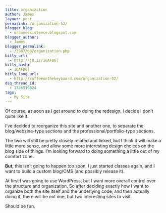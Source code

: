 ```yaml
---
title: organization
author: James
layout: post
permalink: /organization-52/
blogger_blog:
  - urbaneexistence.blogspot.com
blogger_author:
  - James
blogger_permalink:
  - /2007/08/organization.php
bitly_url:
  - http://j0.is/16AFB6l
bitly_hash:
  - 16AFB6l
bitly_long_url:
  - http://coffeeonthekeyboard.com/organization-52/
dsq_thread_id:
  - 1746519824
tags:
  - My Site
---
```

Of course, as soon as I get around to doing the redesign, I decide I don&#8217;t quite like it.

I&#8217;ve decided to reorganize this site and another one, to separate the blog/webzine-type sections and the professional/portfolio-type sections.

The two will still be pretty closely related and linked, but I think it will make a little more sense, and allow some more interesting design choices on the blog side of things. I&#8217;m looking forward to doing something a little out of my comfort zone.

**But**, this isn&#8217;t going to happen too soon. I just started classes again, and I want to build a custom blog/CMS (and possibly release it).

At first I was going to use WordPress, but I want more overall control over the structure and organization. So after deciding exactly how I want to organize both the site itself and the underlying code, and then actually doing it, there will be not one, but two interesting sites to visit.

Should be fun.